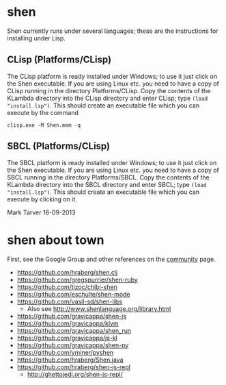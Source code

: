 # shen #

Shen currently runs under several languages; these are the instructions for installing under Lisp.

## CLisp (Platforms/CLisp) ##

The CLisp platform is ready installed under Windows; to use it just click on the Shen executable.  If you are using Linux etc. you need to have a copy of CLisp running in the directory Platforms/CLisp.  Copy the contents of the KLambda directory into the CLisp directory and enter CLisp; type `(load "install.lsp")`.  This should create an executable file which you can execute by the command

    clisp.exe -M Shen.mem -q

## SBCL (Platforms/CLisp) ##

The SBCL platform is ready installed under Windows; to use it just click on the Shen executable.  If you are using Linux etc. you need to have a copy of SBCL running in the directory Platforms/SBCL.  Copy the contents of the KLambda directory into the SBCL directory and enter SBCL; type `(load "install.lsp")`.  This should create an executable file which you can execute by clicking on it.

Mark Tarver 
16-09-2013

# shen about town #

First, see the Google Group and other references on the [community](http://www.shenlanguage.org/community.html) page.

* https://github.com/hraberg/shen.clj
* https://github.com/gregspurrier/shen-ruby
* https://github.com/tizoc/chibi-shen
* https://github.com/eschulte/shen-mode
* https://github.com/vasil-sd/shen-libs
  * Also see http://www.shenlanguage.org/library.html
* https://github.com/gravicappa/shen-js
* https://github.com/gravicappa/klvm
* https://github.com/gravicappa/shen_run
* https://github.com/gravicappa/js-kl
* https://github.com/gravicappa/shen-py
* https://github.com/yminer/pyshen
* https://github.com/hraberg/Shen.java
* https://github.com/hraberg/shen-js-repl
  * http://ghettojedi.org/shen-js-repl/

